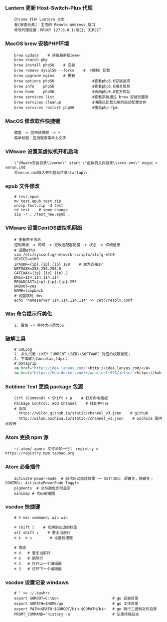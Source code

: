 
### Lantern 更新 Host-Switch-Plus 代理
```shell
    Chrome 打开 Lantern 主页
    看[审查元素]：主页的 Remote Address 端口
    修改代理设置：PROXY 127.0.0.1:端口; DIRECT
```

### MacOS brew 安装PHP环境
```shell
    brew update    # 获取最新版brew
    brew search php
    brew install php56    # 安装
    brew remove mysql56 --force    # （强制）卸载
    brew upgrade nginx    # 更新
    brew options php56                 #查看php5.6安装选项
    brew info    php56                 #查看php5.6相关信息
    brew home    php56                 #访问php5.6官方网站
    brew services list                 #查看系统通过 brew 安装的服务
    brew services cleanup              #清除已卸载无用的启动配置文件
    brew services restart php56        #重启php-fpm
```

### MacOS 修改软件快捷键
```shell
    键盘 -> 应用快捷键 -> +
    菜单标题：应用程序菜单上文字
```

### VMware 设置某虚拟机开机启动
```shell
    \"VMware安装目录\\vmrun\" start \"虚拟机文件目录\\xxxx.vmx\" nogui > vmrun.cmd
    将vmrun.cmd放入开机启动目录startup\\
```

### epub 文件修改
```shell
    # test.epub
    mv test.epub test.zip
    unzip test.zip -d test
    cd test    # some change
    zip -r ../test_new.epub .
```

### VMware 设置CentOS虚拟机网络
```shell
    # 查看网卡信息
    控制面板 -> 网络 -> 更改适配器配置 -> 状态 -> 详细信息
    # 设置eth0
    vim /etc/sysconfig/network-scripts/ifcfg-eth0
    DEVICE=eth0
    IPADDR={ip}.{ip}.{ip}.188    # 即为连接IP
    NETMASK=255.255.255.0
    GATEWAY={ip}.{ip}.{ip}.2
    DNS1=114.114.114.114
    BROADCAST={ip}.{ip}.{ip}.255
    ONBOOT=yes
    NAME=loopback
    # 设置临时 dns
    echo "nameserver 114.114.114.114" >> /etc/resolv.conf
```

### Win 命令提示行美化
```shell
    1. 属性 -> 字体大小调为36
```

### 破解工具
```html
    # SQLyog
    1. 永久试用：HKEY_CURRENT_USER\\SOFTWARE 对应的权限锁死；
    2. 字体改为Consolas,14px；
    # Datagrip
    <a href="http://idea.lanyus.com/">http://idea.lanyus.com/</a>
    <a href="https://hub.docker.com/r/woailuoli993/jblse/">https://hub.docker.com/r/woailuoli993/jblse/</a>
```

### Sublime Text 更换 package 包源
```shell
    Ctrl (Command) + Shift + p    # 打开命令面板
    Package Control: Add Channel    # 找到并打开
    # 添加
      https://wilon.github.io/static/channel_v3.json    # github
      http://wilon.oschina.io/static//channel_v3.json    # oschina 国内比较快
```

### Atom 更换 npm 源
```shell
    ~/.atom/.apmrc 文件添加一行： registry = https://registry.npm.taobao.org
```

### Atom 必备插件
```shell
    activate-power-mode  # 敲代码动态炫效果 —— SETTING: 屏幕关，按键关；CONTROL: ActivatePowerPode-Toggle
    pigments  # 文件颜色即时显示
    minimap # 代码缩略图
```

### vscdoe 快捷键
```shell
    # ⌘ mac command; win win

    ⌘ shift [    # 切换到左边的标签
    alt shift ↓    # 重复当前行
    ⌘ k  ⌘ s        # 设置快捷键

    # 需改
    ⌘ d   # 重复当前行
    ⌘ e   # 删除行
    ⌘ 2   # 打开上一个编辑器
    ⌘ 3   # 打开下一个编辑器

```

### vscdoe 设置记录 windows
```shell
    # " >> ~/.bashrc
    export GOROOT=C:\Go\                        # go 安装目录
    export GOPATH=$HOME/go                      # go 工作目录
    export PATH=$PATH:$GOROOT/bin:$GOPATH/bin   # go 执行二进制文件目录
    PROMT_COMMAND='history -a'                  # 记录终端日志
```

